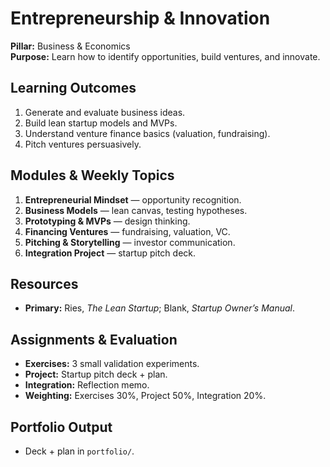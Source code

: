 # Entrepreneurship & Innovation
**Pillar:** Business & Economics  
**Purpose:** Learn how to identify opportunities, build ventures, and innovate.

## Learning Outcomes
1. Generate and evaluate business ideas.
2. Build lean startup models and MVPs.
3. Understand venture finance basics (valuation, fundraising).
4. Pitch ventures persuasively.

## Modules & Weekly Topics
1. **Entrepreneurial Mindset** — opportunity recognition.
2. **Business Models** — lean canvas, testing hypotheses.
3. **Prototyping & MVPs** — design thinking.
4. **Financing Ventures** — fundraising, valuation, VC.
5. **Pitching & Storytelling** — investor communication.
6. **Integration Project** — startup pitch deck.

## Resources
- **Primary:** Ries, *The Lean Startup*; Blank, *Startup Owner’s Manual*.

## Assignments & Evaluation
- **Exercises:** 3 small validation experiments.
- **Project:** Startup pitch deck + plan.
- **Integration:** Reflection memo.
- **Weighting:** Exercises 30%, Project 50%, Integration 20%.

## Portfolio Output
- Deck + plan in `portfolio/`.
